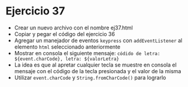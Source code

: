 # Ejercicio 37

* Crear un nuevo archivo con el nombre ej37.html
* Copiar y pegar el código del ejercicio 36
* Agregar un manejador de eventos `keypress` con `addEventListener` al elemento `html` seleccionado anteriormente
* Mostrar en consola el siguiente mensaje: `códido de letra: ${event.charCode}, letra: ${valorLetra}`
* La idea es que al apretar cualquier tecla se muestre en consola el mensaje con el código de la tecla presionada y el valor de la misma
* Utilizar `event.charCode` y `String.fromCharCode()` para lograrlo